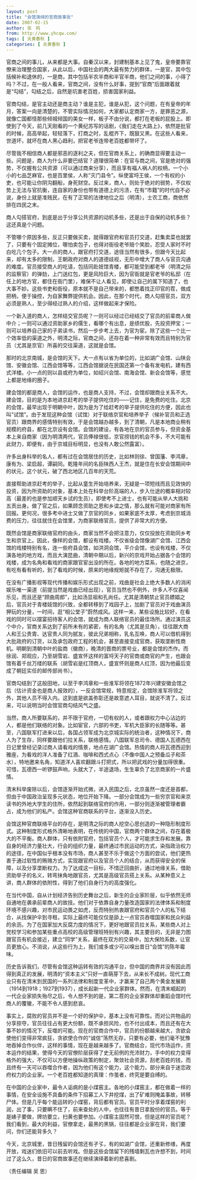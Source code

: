 ```yaml
---
layout: post
title: "会馆演绎的官商故事张"
date: 2007-02-15
author: 张　鸣
from: http://www.yhcqw.com/
tags: [ 炎黄春秋 ]
categories: [ 炎黄春秋 ]
---
```





官商之间的事儿，从来都是大事。自秦汉以来，封建制基本上见了鬼，皇帝要靠官僚来治理整合国家，从此以后，中国社会的两大最有势力的群体，一是官，其中包括候补和退休的，一是商，其中包括半农半商和半官半商，他们之间的事，小得了吗？不过，在一般人看来，官商之间，没有什么好事，提到“官商”后面跟着就是“勾结”，勾结之后，自然是坑害老百姓，损害国家利益。


官商勾结，是官主动还是商主动？谁是主犯，谁是从犯，这个问题，在有皇帝的年月，答案一向是清楚的，不管实际情况如何，大家都认定商家一方，是罪恶之源，就像亡国都怪那些倾城倾国的美女一样，板子不由分说，都打在老板的屁股上。即使到了今天，前几天刚看的一个黄纪苏写的话剧，《我们走在大路上》，依然是批官的时候，高高举起，轻轻落下，打商之时，乱棍齐下，既狠又黑。在这些人看来，世道坏，就坏在商人黑心趋利，把官老爷连带老百姓都带坏了。


尽管我不相信商人都是邪恶的逐利之夫，但在官商关系上，的确商显得要主动一些。问题是，商人为什么非要巴结官？道理很简单：在官与商之间，官是绝对的强势，不仅握有公共资源（可以通过商来分享），而且享有福人祸人的权柄，一个小小的七品芝麻官，也是百里侯，人称“灭门县令”。纵使富埒王侯，一个有权的小吏，也可能让你阴沟翻船，身死财空。反过来，商人，则处于绝对的弱势，不仅权势上无法与官抗衡，连自家的身份也带有道德上的污渍，在有“市籍”的时代自不必说，身份上就是准贱民，在有了正常的法律地位之后（明清），士农工商，商依然排在四民之末。

商人勾搭官府，到底是出于分享公共资源的动机多些，还是出于自保的动机多些？这还真是个问题。


不管哪个原因多些，反正只要做买卖，就得跟官府和官员打交道，赶集卖菜也就罢了，只要有个固定摊位，哪怕卖包子，也得对衙役老爷赔个笑脸，忍受人家时不时白吃几个包子。大一点的商人，跟官府打交道，途径当然有很多，但跟今天比起来，却有太多的限制，王朝政府对商人的道德歧视，无形中增大了商人与官员沟通的难度。官员接受商人的吃请，包括同赴妓馆青楼，都可能受到都老爷（明清之际的监察官）的弹劾，上门送红包，更是风险巨大，因为官衙就是官老爷的私邸（在任上的地方官，都住在衙门里），难保不让人看见，即使让自己的属下知道了，也大事不妙。这些书吏和衙役，原本就不是自己带来的，都憋着找正印官的茬，做成把柄，便于操控，为自家舞弊提供机会。因此，在那个时代，商人勾搭官员，双方必须是熟人，至少得经过熟人的介绍，这样做起来才保险。


一个新入道的商人，怎样结交官员呢？一则可以经过已经结交了官员的前辈商人做中介；一则可以通过资助家乡的儒生，看哪个有出息，是绩优股，先投资押宝；一则可以培养自己家的子弟读书，然后一步步考上去，为官为宦。除了这些一个比一个效率低的渠道之外，明清之际，官商之间，还存在着一种非常有效而且特别为官员（尤其是京官）所喜的交往渠道，这就是会馆。


那时的北京南城，是会馆的天下。大一点有以省为单位的，比如湖广会馆、山陕会馆、安徽会馆、江西会馆等等，江西会馆据说在民国还第一个备有发电机，建有西式洋楼。小一点的则以县或府为单位，如绍兴会馆、南海会馆、新会会馆等，感觉上都是地缘的圈子。


建会馆的都是商人，会馆的运作，也是商人支持，不过，会馆却跟商业关系不大。建会馆，目的是为本地进京赶考的举子提供吃住的——记住，是免费的吃住。北京的会馆，最早出现于明朝中叶，因为是为了给赶考的举子提供吃住的方便，因此也叫“试馆”。由于发现这种会馆（试馆）对于联络京官和培养举子（候补官员和正选官员）跟商界的感情特别有效，于是会馆越办越多，到了清朝，凡是本地商业稍有规模的府县，都在北京设有会馆。会馆的建设，有各地在京的官员参与，但资金基本上来自商家（因为明清两代，官员俸禄很低，京官捞钱的机会不多，不大可能有此财力，即便有，由于京城目标明显，也没有人敢公然露富）。


许多出身科举的名人，都有过在会馆居住的历史，比如林则徐、曾国藩、李鸿章，康有为、梁启超，谭嗣同。乾隆年间的名臣陕西人王杰，就是住在长安会馆期间中的状元，这个状元，破了西北地区几百年的天荒。


直接帮助进京赶考的举子，比起从童生开始培养来，无疑是一项短线而且见效快的投资，因为所资助的对象，基本上处在科举台阶高端的人，步入仕途的概率相对较高（最差的也是参加顺天乡试的生员），即使考不上进士，也有可能从举人大挑和五贡出身。做了官之后，如果顾念资助之恩和乡谊之情，那么就有可能对商家有所回报。更何况，很多考中进士又做了京官的同乡，如果家底不太厚，考虑到京城消费的压力，往往就住在会馆里，为商家联络官员，提供了非常大的方便。


既然会馆是商家联络官府的由头，商家当然不会把注意力，仅仅投放在资助同乡考生和京官上。因此，像样的会馆，都设有戏楼。不仅省级会馆像湖广会馆、江西会馆的戏楼特别有名，连一些府县会馆，如洪洞会馆，平介会馆，也设有戏楼，不仅演各地的地方戏，而且大演昆曲，清朝中期以后，新兴的京戏开始占据各个会馆的戏楼，成为名角和看戏的商家跟官宦出没的所在。各地的地方菜系，也随之进京，有吃有看有听的，到了看戏的时候，原来的地缘规矩就不存在了，沟通无极限。


在没有广播影视等现代传播和娱乐形式出现之前，戏曲是社会上绝大多数人的消闲娱乐唯一渠道（前提当然是戏曲已经出现），官员当然也不例外，许多人不仅喜闻乐见，而且还是“顾曲周郎”，比如汤显祖和孔尚任。尤其是清朝禁止官员嫖娼之后，官员对于青楼妓馆的兴致，全都转移到了戏园子上，加剧了官员对于戏曲演员狎玩的分量，一时间，逛“相公堂子”蔚然成风。这样一来，某些设施比较好，在看戏的同时可以摆宴招待客人的会馆，就成为商人联络官员的最佳场所。通过演员这个中介，官商关系达到了前所未有的紧密，有的名角（尤其是旦角），往往跟大商人和王公贵胄、达官贵人同为腻友，彼此兄弟相称，乳名互唤，商人可以借机得到大批政府的订货，以及承包政府工程的机会，甚至直接变成官商，获取垄断性商机。明朝到清朝中叶的盐商（徽商），晚清的晋商的票号业，都是会馆的杰作。而徐润、郑观应，乃至胡雪岩、盛宣怀这样的富埒天子的官商或商官的产生，也跟会馆有着千丝万缕的联系（胡雪岩是红顶商人，盛宣怀则是商人红顶，因为他最后变成了朝廷实任的邮传部尚书）。


官商勾结到了这般田地，以至于李鸿章和一些淮军将领在1872年兴建安徽会馆之后（估计资金也是商人报效的），一反会馆常规，特意规定，会馆除淮军将领之外，其他人员不得入内。这到底是欲盖弥彰还是故意遮人耳目，就说不清了。反过来，可以说明当时会馆官商勾结风气之盛。


当然，商人所要联系的，并不限于官府，一切有权的人，或者跟权力中心沾边的人，都是他们联络的对象。比如宦官，六部的书吏，军机大臣家的长随等等。甚至，八国联军打进来以后，各国占领军成为北京城实际的统治者，这种情况下，商人为了生存，同样要跟他们拉关系，联络感情。八国联军总司令、德国人瓦德西在日记里曾经记录过商人请看戏的情景，地点在湖广会馆。热情的商人将瓦德西迎到雅座，为看戏的洋人准备了红酒、咖啡和西式点心（不像中国人之预备瓜子和茶水），特地邀来名角，知道洋人喜欢翻跟斗打把式，所以把武戏的分量加得很重。可惜，瓦德西一听锣鼓声响，头就大了，半途退场，生生辜负了北京商家的一片盛情。


清末科举废除以后，会馆逐渐开始式微，进入民国之后，北京虽然一度还是首都，但由于中国政治呈现多元状态，地位开始下降。一部分会馆成为一些穷京官和来京读书的外地大学生的住所，依然起到联络官府的作用，一部分则逐渐被管理者霸占，成为他们的私产。会馆这种官商联系的平台，逐渐没入历史。


会馆这种官商联络平台的存在，是明清之际的商人挖空心思创造的一种隐形制度形式。这种制度形式格外清晰地表明，在传统的中国，官商两个群体之间，存在着极大的不平衡。商人群体，只有依附官府，包括官员个人，才可能求生存和发展。靠自身的经济力量壮大，行会的组织力量，最终通过市民运动的方式，染指政治权力的途径，在中国似乎根本没有市场，商人甚至不乐于做这个方面的尝试，他们更热衷于通过软性的贿赂方式，实现跟官府以及官员个人的结合，从而获得安全的保障，以及分享垄断权力。为了达成这一目标，不惜迂回曲折，通过地缘关系，借助资助举子的名义，转弯抹角地跟官员，尤其是高级官员搭上关系。从某种意义上讲，商人群体的依附性，得到了他们自身行为的高度强化。


在当代中国，自从计划经济告别历史舞台之后，新生的企业家阶层，似乎依然无师自通地在袭承前辈商人的故技。他们对于依靠自身力量改造国家的法律体系和制度环境不感兴趣，对市民运动畏之如虎，反而特别热衷跟官府和官员个人的私下结合，从找保护伞到寻租，实际上最终可能仅仅是舔上一点官员吞噬国家和民众利益的余沥。为了在国家加大反腐力度的情况下，更好地跟官员拉关系，某些商人对上党校学习和参加某些重点高校的高级管理班特别有兴趣，其主要目的，无非是力图跟官员有机会接近，建立“同学”关系，最终在双方的交易中，加大保险系数，让官员更放心。不消说，从这些行为上，我们或多或少可以嗅出昔日“会馆”的陈年霉味。


历史告诉我们，尽管有会馆这种运转有效的沟通平台，但中国的商界并没有因此而得到真正的发展，明清的“资本主义”只好一直萌芽下去，从来长不成树。现代工商业只有在清末到民国的一系列法律和制度变革中，才赢来了自己两个黄金发展期（1914到1918；1927到1937），成长起新一代企业家群体。然而，在清末崛起的一代企业家损失殆尽之后，令人想不到的是，第二茬的企业家群体却重蹈会馆时代商人的覆辙，不能不令人感到悲哀。


事实上，腐败的官员并不是一个好的保护伞，基本上没有可靠性。而对公共物品的分享掠夺，官员往往占有更大份额，既不承担风险，也不付出成本，而且还有在大事不妙的情况下，反噬的可能。现在的官商合作中，官员的份额越来越大，贪欲会使他们变得非常疯狂，贪欲使合作的“诚信”荡然无存，只要有必要，他们毫不犹豫地吞掉合作伙伴，这样的事情，现在是越来越多了。官商结合，现代市场运作，资本运作的结果，使得今天的官僚阶层获得了史无前例的充沛财力，手中的权力变得格外的强大，不仅可以方便地操纵政策的制定，聚敛社会资源，刮老百姓的钱，而且终有一天可以吞噬合作者，因为他们有这个能力，这个能力，部分来自于迷恋政府权力的企业家。一个老百姓都知道的真理：作茧者，终究是要自缚的。


在中国的企业家中，最令人诟病的是小煤窑主。各地的小煤窑主，都在做着一样的事情，在安全设施不具备的条件下招募工人下井挖煤，出了矿难则掩盖事故，转移尸体。但是几乎每个能运转的小煤窑，背后都有官员。官员平时分享着煤窑的利润，出了事，只要瞒不住了，前来查处的人中，也往往有昔日拿股份的官员。等于是婊子要做，牌坊要立，扫黄也要参加。小煤窑主固然可恨，但是这样的官员呢？我们看到，最大的利益，官僚拿走，最黑的黑锅，往往都是企业家在背，我们要问，你们还能背多久？


今天，北京城里，昔日残留的会馆还有孑孓，有的如湖广会馆，还重新修缮，再度开放，戏迷们依旧可以前去听戏。但是这些会馆留下的残墙剩瓦也许想不到，时间过了这么久，昔日的官商故事还在继续演绎着新的悲喜剧。

（责任编辑 吴 思）


